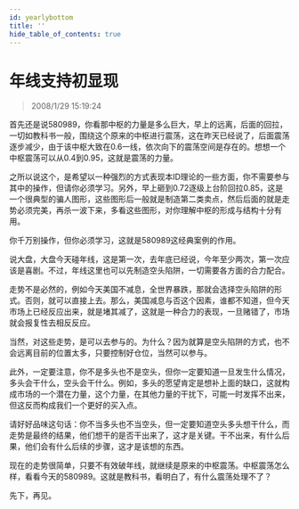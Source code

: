 ```yaml
---
id: yearlybottom 
title: ''
hide_table_of_contents: true
---
```


# 年线支持初显现

> 2008/1/29 15:19:24

<div style={{color: '#009900', fontWeight: '500', fontSize: '18px'}}>

首先还是说580989，你看那中枢的力量是多么巨大，早上的远离，后面的回拉，一切如教科书一般，围绕这个原来的中枢进行震荡，这在昨天已经说了，后面震荡逐步减少，由于该中枢大致在0.6一线，依次向下的震荡空间是存在的。想想一个中枢震荡可以从0.4到0.95，这就是震荡的力量。
 
之所以说这个，是希望以一种强烈的方式表现本ID理论的一些方面，你不需要参与其中的操作，但请你必须学习。另外，早上砸到0.72逐级上台阶回拉0.85，这是一个很典型的骗人图形，这些图形后一般就是制造第二类卖点，然后后面的就是走势必须完美，再杀一波下来，多看这些图形，对你理解中枢的形成与结构十分有用。
 
你千万别操作，但你必须学习，这就是580989这经典案例的作用。
 
说大盘，大盘今天碰年线，这是第一次，去年底已经说，今年至少两次，第一次应该是喜剧。不过，年线这里也可以先制造空头陷阱，一切需要各方面的合力配合。
 
走势不是必然的，例如今天美国不减息，全世界暴跌，那就会选择空头陷阱的形式。否则，就可以直接上去。那么，美国减息与否这个因素，谁都不知道，但今天市场上已经反应出来，就是堵其减了，这就是一种合力的表现，一旦赌错了，市场就会报复性去相反反应。
 
当然，对这些走势，是可以去参与的。为什么？因为就算是空头陷阱的方式，也不会远离目前的位置太多，只要控制好仓位，当然可以参与。
 
此外，一定要注意，你不是多头也不是空头，但你一定要知道一旦发生什么情况，多头会干什么，空头会干什么。例如，多头的愿望肯定是想补上面的缺口，这就构成市场的一个潜在力量，这个力量，在其他力量的干扰下，可能一时发挥不出来，但这反而构成我们一个更好的买入点。
 
请好好品味这句话：你不当多头也不当空头，但一定要知道空头多头想干什么，而走势是最终的结果，他们想干的是否干出来了，这才是关键。干不出来，有什么后果，他们会有什么后续的步骤，这才是该想的东西。
 
现在的走势很简单，只要不有效破年线，就继续是原来的中枢震荡。中枢震荡怎么样，看看今天的580989。这就是教科书，看明白了，有什么震荡处理不了？
 
先下，再见。

</div>